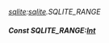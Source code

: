 _[sqlite](../../modules/sqlite/sqlite-module.md):[sqlite](../../modules/sqlite/sqlite-module.md).SQLITE\_RANGE_
##### Const SQLITE\_RANGE:[Int](../../modules/wonkey/wonkey-types-int.md)
